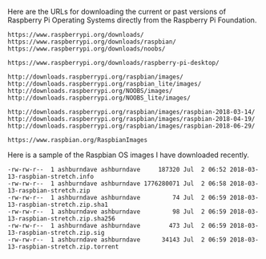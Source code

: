 Here are the URLs for downloading the current or past versions of Raspberry Pi Operating Systems directly from the Raspberry Pi Foundation.

    https://www.raspberrypi.org/downloads/
    https://www.raspberrypi.org/downloads/raspbian/
    https://www.raspberrypi.org/downloads/noobs/
    
    https://www.raspberrypi.org/downloads/raspberry-pi-desktop/
    
    http://downloads.raspberrypi.org/raspbian/images/
    http://downloads.raspberrypi.org/raspbian_lite/images/
    http://downloads.raspberrypi.org/NOOBS/images/
    http://downloads.raspberrypi.org/NOOBS_lite/images/
    
    http://downloads.raspberrypi.org/raspbian/images/raspbian-2018-03-14/
    http://downloads.raspberrypi.org/raspbian/images/raspbian-2018-04-19/
    http://downloads.raspberrypi.org/raspbian/images/raspbian-2018-06-29/
    
    https://www.raspbian.org/RaspbianImages

Here is a sample of the Raspbian OS images I have downloaded recently.

    -rw-rw-r--  1 ashburndave ashburndave     187320 Jul  2 06:52 2018-03-13-raspbian-stretch.info
    -rw-rw-r--  1 ashburndave ashburndave 1776280071 Jul  2 06:58 2018-03-13-raspbian-stretch.zip
    -rw-rw-r--  1 ashburndave ashburndave         74 Jul  2 06:59 2018-03-13-raspbian-stretch.zip.sha1
    -rw-rw-r--  1 ashburndave ashburndave         98 Jul  2 06:59 2018-03-13-raspbian-stretch.zip.sha256
    -rw-rw-r--  1 ashburndave ashburndave        473 Jul  2 06:59 2018-03-13-raspbian-stretch.zip.sig
    -rw-rw-r--  1 ashburndave ashburndave      34143 Jul  2 06:59 2018-03-13-raspbian-stretch.zip.torrent

